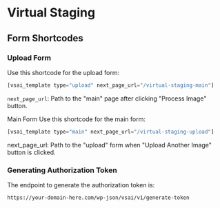 # Virtual Staging

## Form Shortcodes

### Upload Form

Use this shortcode for the upload form:

```php
[vsai_template type="upload" next_page_url="/virtual-staging-main"]
```

`next_page_url`: Path to the "main" page after clicking "Process Image" button.

Main Form
Use this shortcode for the main form:

```php
[vsai_template type="main" next_page_url="/virtual-staging-upload"]
```

next_page_url: Path to the "upload" form when "Upload Another Image" button is clicked.

### Generating Authorization Token

The endpoint to generate the authorization token is:

```plaintext
https://your-domain-here.com/wp-json/vsai/v1/generate-token
```
